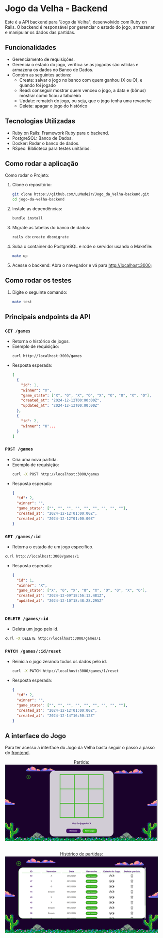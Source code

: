 # Jogo da Velha - Backend
Este é a API backend para "Jogo da Velha", desenvolvido com Ruby on Rails. O backend é responsável por gerenciar o estado do jogo, armazenar e manipular os dados das partidas.

## Funcionalidades 
  - Gerenciamento de requisições.
  - Gerencia o estado do jogo, verifica se as jogadas são válidas e armazena os dados no Banco de Dados.
  - Contém as seguintes actions:
    - Create: salvar o jogo no banco com quem ganhou (X ou O), e quando foi jogado
    - Read: conseguir mostrar quem venceu o jogo, a data e (bônus) mostrar como ficou a tabuleiro
    - Update: rematch do jogo, ou seja, que o jogo tenha uma revanche
    - Delete: apagar o jogo do histórico

## Tecnologias Utilizadas
 - Ruby on Rails: Framework Ruby para o backend.
 - PostgreSQL: Banco de Dados.
 - Docker: Rodar o banco de dados.
 - RSpec: Biblioteca para testes unitários.

## Como rodar a aplicação
Como rodar o Projeto:

  1. Clone o repositório:
     ```bash
     git clone https://github.com/LuMedeir/Jogo_da_Velha-backend.git
     cd jogo-da-velha-backend
     ```
  3. Instale as dependências:
     ```bash
     bundle install
     ```
  5. Migrate as tabelas do banco de dados:
     ```bash
     rails db:create db:migrate
     ```
  6. Suba o container do PostgreSQL e rode o servidor usando o Makefile:
     ```bash
     make up
     ```
  5. Acesse o backend: Abra o navegador e vá para [http://localhost:3000](http://localhost:3000);

## Como rodar os testes
  1. Digite o seguinte comando:
     ```bash
     make test
     ```
     
## Principais endpoints da API

### `GET /games`
- Retorna o histórico de jogos.
- Exemplo de requisição:
  ```bash
  curl http://localhost:3000/games
  ```
- Resposta esperada:
  ```json
  [
    {
      "id": 1,
      "winner": "X",
      "game_state": ["X", "O", "X", "O", "X", "O", "O", "X", "O"],
      "created_at": "2024-12-12T00:00:00Z",
      "updated_at": "2024-12-13T00:00:00Z"
    },
    {
      "id": 2,
      "winner": "O"...
    }
  ]
  ```

### `POST /games`
- Cria uma nova partida.
- Exemplo de requisição:
  ```bash
  curl -X POST http://localhost:3000/games
  ```
- Resposta esperada:
  ```json
  {
    "id": 2,
    "winner": "",
    "game_state": ["", "", "", "", "", "", "", "", ""],
    "created_at": "2024-12-12T01:00:00Z",
    "created_at": "2024-12-12T01:00:00Z"
  }
  ```

### `GET /games/:id`
- Retorna o estado de um jogo específico.

```bash
curl http://localhost:3000/games/1
```
- Resposta esperada:
  ```json
  {
    "id": 1,
    "winner": "X",
    "game_state": ["X", "O", "X", "O", "X", "O", "O", "X", "O"],
    "created_at": "2024-12-09T18:56:12.481Z",
    "updated_at": "2024-12-10T18:48:28.295Z"
  }
  ```
### `DELETE /games/:id`
- Deleta um jogo pelo id.

```bash
curl -X DELETE http://localhost:3000/games/1
```

### `PATCH /games/:id/reset`
- Reinicia o jogo zerando todos os dados pelo id.
  ```bash
  curl -X PATCH http://localhost:3000/games/1/reset
  ```
- Resposta esperada:
  ```json
  {
    "id": 2,
    "winner": "",
    "game_state": ["", "", "", "", "", "", "", "", ""],
    "created_at": "2024-12-12T01:00:00Z",
    "created_at": "2024-12-14T16:50:12Z"
  }
  ```

## A interface do Jogo
Para ter acesso a interface do Jogo da Velha basta seguir o passo a passo do [frontend](https://github.com/LuMedeir/Jogo_da_Velha-frontend).

<p align="center">
 Partida:
 <img src="./tela-do-jogo.png"><br></br>
</p>

 <p align="center">
 Histórico de partidas:
 <img src="./tela-do-historico.png">
</p>
